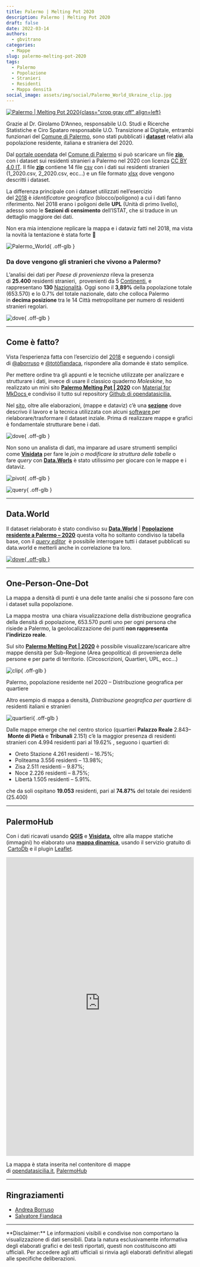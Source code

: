 ```yaml
---
title: Palermo | Melting Pot 2020
description: Palermo | Melting Pot 2020
draft: false
date: 2022-03-14
authors:
  - gbvitrano
categories:
  - Mappe
slug: palermo-melting-pot-2020
tags:
  - Palermo
  - Popolazione
  - Stranieri
  - Residenti
  - Mappa densità
social_image: assets/img/social/Palermo_World_Ukraine_clip.jpg
---
```

<style>.md-typeset code { background-color: #fff0;}  </style>
[![Palermo | Melting Pot 2020](Palermo_World_Ukraine_clip.jpg  "Palermo | Melting Pot 2020" ){class="crop gray off" align=left}](index.md) 

Grazie al Dr. Girolamo D’Anneo, responsabile U.O. Studi e Ricerche Statistiche e Ciro Spataro responsabile U.O. Transizione al Digitale, entrambi funzionari del [Comune di Palermo](https://www.comune.palermo.it/), sono stati pubblicati i **[dataset](https://opendata.comune.palermo.it/opendata-dataset.php?dataset=1304)** relativi alla popolazione residente, italiana e straniera del 2020.

Dal [portale opendata](https://opendata.comune.palermo.it/index.php) del [Comune di Palermo](https://www.comune.palermo.it/) si può scaricare un file **[zip](https://opendata.comune.palermo.it/opendata-dataset.php?dataset=1304)**, con i dataset sui residenti stranieri a Palermo nel 2020 con licenza [CC BY 4.0 IT](http://creativecommons.org/licenses/by/4.0/deed.it). Il file **[zip](https://opendata.comune.palermo.it/opendata-dataset.php?dataset=1304)** contiene 14 file [csv](https://it.wikipedia.org/wiki/Comma-separated_values) con <!-- more -->i dati sui residenti stranieri (1\_2020.csv, 2\_2020.csv, ecc…) e un file formato [xlsx](https://it.wikipedia.org/wiki/Microsoft_Excel) dove vengono descritti i dataset.

La differenza principale con i dataset utilizzati nell’esercizio del [2018](https://opendatasicilia.it/2019/06/12/palermo-popolazione-residente-per-cittadinanza-upl-quartiere-e-circoscrizione-2018/) è _identificatore geografico_ (blocco/poligono) a cui i dati fanno riferimento. Nel 2018 erano i poligoni delle **UPL** (Unità di primo livello), adesso sono le **Sezioni di censimento** dell’ISTAT, che si traduce in un dettaglio maggiore dei dati.

Non era mia intenzione replicare la mappa e i dataviz fatti nel 2018, ma vista la novità la tentazione è stata forte 🙂

![Palermo_World](Palermo_World.webp "Palermo | Melting Pot 2020"){ .off-glb }

### Da dove vengono gli stranieri che vivono a Palermo?
L’analisi dei dati per _Paese di provenienza_ rileva la presenza di **25.400** residenti stranieri,  provenienti da 5 [Continenti](https://it.wikipedia.org/wiki/Continente), e rappresentano **130** [Nazionalità](https://it.wikipedia.org/wiki/Geoschema_delle_Nazioni_Unite#Asia_occidentale_(Western_Asia)). Oggi sono il **3,89%** della popolazione totale (653.570) e lo 0.7% del totale nazionale, dato che colloca Palermo in **decima posizione** tra le 14 Città metropolitane per numero di residenti stranieri regolari.

![dove](world_palermo-1024x579.webp "Palermo | Melting Pot 2020 - Da dove arrivano"){ .off-glb }

<hr>

## Come è fatto?
Vista l’esperienza fatta con l’esercizio del [2018](https://opendatasicilia.it/2019/06/12/palermo-popolazione-residente-per-cittadinanza-upl-quartiere-e-circoscrizione-2018/) e seguendo i consigli di [@aborruso](https://twitter.com/aborruso) e [@totòfiandaca](https://twitter.com/totofiandaca), rispondere alla domande è stato semplice.

Per mettere ordine tra gli appunti e le tecniche utilizzate per analizzare e strutturare i dati, invece di usare il classico quaderno _Moleskine_, ho realizzato un mini sito **[Palermo Melting Pot | 2020](https://opendatasicilia.github.io/palermomeltingpot/)** con [Material for MkDocs ](https://squidfunk.github.io/mkdocs-material/)e condiviso il tutto sul repository [Github di opendatasicilia.](https://github.com/opendatasicilia/palermomeltingpot)

Nel [sito](https://opendatasicilia.github.io/palermomeltingpot/), oltre alle elaborazioni, (mappe e dataviz) c’è una **[sezione](https://opendatasicilia.github.io/palermomeltingpot/dati/dati/)** dove descrivo il lavoro e la tecnica utilizzata con alcuni [software ](https://opendatasicilia.github.io/palermomeltingpot/strumenti/)per rielaborare/trasformare il dataset inziale. Prima di realizzare mappe e grafici è fondamentale strutturare bene i dati.

![dove](sito.webp "Palermo | Melting Pot 2020"){ .off-glb }

Non sono un analista di dati, ma imparare ad usare strumenti semplici come **[Visidata](https://www.visidata.org/)** per fare le _join o modificare la struttura delle tabelle_ o fare _query_ con **[Data.Worls](https://data.world/gbvitrano/popolazione-residente-a-palermo-2020)** è stato utilissimo per giocare con le mappe e i dataviz.

![pivot](pivot_03.webp "Esempio di tabella pivot con Visidata"){ .off-glb }

![query](dataworld_02.webp "Esempio di query con data.world"){ .off-glb }

<hr>

## Data.World
Il dataset rielaborato è stato condiviso su **[Data.World](https://data.world/gbvitrano/popolazione-residente-a-palermo-2020)** | **[Popolazione residente a Palermo – 2020](https://data.world/gbvitrano/popolazione-residente-a-palermo-2020)** questa volta ho soltanto condiviso la tabella base, con il _[query editor](https://opendatasicilia.github.io/palermomeltingpot/dati/query/)_  è possibile interrogare tutti i dataset pubblicati su data.world e metterli anche in correlazione tra loro.

[![dove](dataworld_01-1.webp "Popolazione residente a Palermo – 2020"){ .off-glb }](https://data.world/gbvitrano/popolazione-residente-a-palermo-2020)

<hr>

## One-Person-One-Dot
La mappa a densità di punti è una delle tante analisi che si possono fare con i dataset sulla popolazione.

La mappa mostra  una chiara visualizzazione della distribuzione geografica della densità di popolazione, 653.570 punti uno per ogni persona che risiede a Palermo, la geolocalizzazione dei punti **non rappresenta l’indirizzo reale**.

Sul sito **[Palermo Melting Pot | 2020](https://opendatasicilia.github.io/palermomeltingpot/)** è possibile visualizzare/scaricare altre mappe densità per Sub-Regione (Area geopolitica) di provenienza delle persone e per parte di territorio. (Circoscrizioni, Quartieri, UPL, ecc…)

![clip](Palermo_2020_Ukraine_clip-1.webp "Esempio di query con data.world"){ .off-glb }

Palermo, popolazione residente nel 2020 – Distribuzione geografica per quartiere

Altro esempio di mappa a densità, _Distribuzione geografica per quartiere_ di residenti italiani e stranieri

![quartieri](Popolazione_Quartieri_clip.webp "Popolazione nei quartieri"){ .off-glb }

Dalle mappe emerge che nel centro storico (quartieri **Palazzo Reale** 2.843– **Monte di Pietà** e **Tribunali** 2.151) c’è la maggior presenza di residenti stranieri con 4.994 residenti pari al 19.62% , seguono i quartieri di:


* Oreto Stazione 4.261 residenti – 16.75%;
* Politeama 3.556 residenti – 13.98%;
* Zisa 2.511 residenti – 9.87%;
* Noce 2.226 residenti – 8.75%;
* Libertà 1.505 residenti – 5.91%.

che da soli ospitano **19.053** residenti, pari al **74.87%** del totale dei residenti (25.400)

<hr>

## PalermoHub
Con i dati ricavati usando **[QGIS](https://www.qgis.org/it/site/)** e **[Visidata](https://www.visidata.org/),** oltre alla mappe statiche (immagini) ho elaborato una **[mappa dinamica](https://palermohub.opendatasicilia.it/stranieri_residenti_subregions_dot_2020.html)**, usando il servizio gratuito di  [CartoDb](https://carto.com/) e il plugin [Leaflet](https://leafletjs.com/).

<iframe src="https://palermohub.opendatasicilia.it/stranieri_residenti_subregions_dot_2020_mkdocs.html" width="100%" height="800" frameborder="0" allowfullscreen="allowfullscreen"></iframe>


La mappa è stata inserita nel contenitore di mappe di [opendatasicilia.it](https://opendatasicilia.it/), [PalermoHub](https://palermohub.opendatasicilia.it/stranieri_residenti_subregions_dot_2020.html)

<hr>

## Ringraziamenti

* [Andrea Borruso](https://twitter.com/aborruso)
* [Salvatore Fiandaca](https://twitter.com/totofiandaca)

<hr>
**Disclaimer:** Le informazioni visibili e condivise non comportano la visualizzazione di dati sensibili. Data la natura esclusivamente informativa degli elaborati grafici e dei testi riportati, questi non costituiscono atti ufficiali. Per accedere agli atti ufficiali si rinvia agli elaborati definitivi allegati alle specifiche deliberazioni.